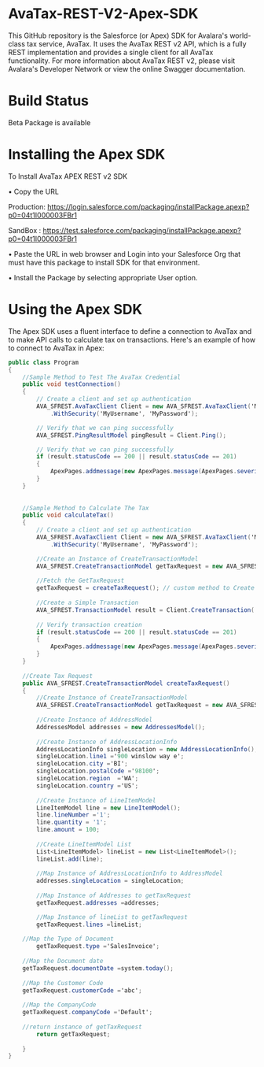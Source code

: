 # AvaTax-REST-V2-Apex-SDK

This GitHub repository is the Salesforce (or Apex) SDK for Avalara's world-class tax service, AvaTax. It uses the AvaTax REST v2 API, which is a fully REST implementation and provides a single client for all AvaTax functionality. For more information about AvaTax REST v2, please visit Avalara's Developer Network or view the online Swagger documentation.

# Build Status

Beta Package is available

# Installing the Apex SDK

To Install AvaTax APEX REST v2 SDK 

• Copy the URL 

Production: https://login.salesforce.com/packaging/installPackage.apexp?p0=04t1I000003FBr1

SandBox : https://test.salesforce.com/packaging/installPackage.apexp?p0=04t1I000003FBr1

• Paste the URL in web browser and Login into your Salesforce Org that must have this package to install SDK for that environment.

• Install the Package by selecting appropriate User option. 


# Using the Apex SDK

The Apex SDK uses a fluent interface to define a connection to AvaTax and to make API calls to calculate tax on transactions. Here's an example of how to connect to AvaTax in Apex:

```csharp
public class Program
{
    //Sample Method to Test The AvaTax Credential
    public void testConnection()
    {
        // Create a client and set up authentication
        AVA_SFREST.AvaTaxClient Client = new AVA_SFREST.AvaTaxClient('MyTestApp', '1.0', AVA_SFREST.Environment.MachineName, AVA_SFREST.AvaTaxEnvironment.Sandbox)
            .WithSecurity('MyUsername', 'MyPassword');

        // Verify that we can ping successfully
        AVA_SFREST.PingResultModel pingResult = Client.Ping();

        // Verify that we can ping successfully
        if (result.statusCode == 200 || result.statusCode == 201)
        {
            ApexPages.addmessage(new ApexPages.message(ApexPages.severity.SUCCESS, 'Connected to AvaTax'));
        }
    }
    
    
    //Sample Method to Calculate The Tax
    public void calculateTax()
    {
        // Create a client and set up authentication
        AVA_SFREST.AvaTaxClient Client = new AVA_SFREST.AvaTaxClient('MyTestApp', '1.0', AVA_SFREST.Environment.MachineName, AVA_SFREST.AvaTaxEnvironment.Sandbox)
            .WithSecurity('MyUsername', 'MyPassword');

        //Create an Instance of CreateTransactionModel
        AVA_SFREST.CreateTransactionModel getTaxRequest = new AVA_SFREST.CreateTransactionModel();
        
        //Fetch the GetTaxRequest
        getTaxRequest = createTaxRequest(); // custom method to Create Tax Request
       
        //Create a Simple Transaction
        AVA_SFREST.TransactionModel result = Client.CreateTransaction('Addresses',getTaxRequest);
      
        // Verify transaction creation 
        if (result.statusCode == 200 || result.statusCode == 201)
        {
            ApexPages.addmessage(new ApexPages.message(ApexPages.severity.SUCCESS, 'Transaction Created in AvaTax'));
        }
    }
    
    //Create Tax Request 
    public AVA_SFREST.CreateTransactionModel createTaxRequest()
    {
        //Create Instance of CreateTransactionModel
        AVA_SFREST.CreateTransactionModel getTaxRequest = new AVA_SFREST.CreateTransactionModel();
        
        //Create Instance of AddressModel
        AddressesModel addresses = new AddressesModel();
		
        //Create Instance of AddressLocationInfo
        AddressLocationInfo singleLocation = new AddressLocationInfo();
        singleLocation.line1 ='900 winslow way e';
        singleLocation.city ='BI';
        singleLocation.postalCode ='98100';
        singleLocation.region  ='WA';
        singleLocation.country ='US';
            
        //Create Instance of LineItemModel
        LineItemModel line = new LineItemModel();
        line.lineNumber ='1';    
        line.quantity = '1';
        line.amount = 100;
        
        //Create LineItemModel List
        List<LineItemModel> lineList = new List<LineItemModel>();
        lineList.add(line);   
        
        //Map Instance of AddressLocationInfo to AddressModel
        addresses.singleLocation = singleLocation;
        
        //Map Instance of Addresses to getTaxRequest
        getTaxRequest.addresses =addresses;

        //Map Instance of lineList to getTaxRequest
        getTaxRequest.lines =lineList;
        
	//Map the Type of Document
        getTaxRequest.type ='SalesInvoice';
        
	//Map the Document date
	getTaxRequest.documentDate =system.today();
	
	//Map the Customer Code
	getTaxRequest.customerCode ='abc';
        
	//Map the CompanyCode
	getTaxRequest.companyCode ='Default';
        
	//return instance of getTaxRequest
        return getTaxRequest;
	
    }
}
```
